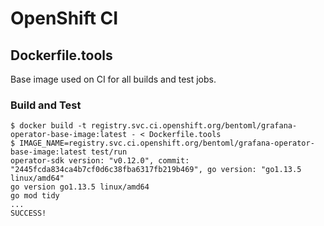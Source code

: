 # OpenShift CI

## Dockerfile.tools

Base image used on CI for all builds and test jobs.

### Build and Test

```shell
$ docker build -t registry.svc.ci.openshift.org/bentoml/grafana-operator-base-image:latest - < Dockerfile.tools
$ IMAGE_NAME=registry.svc.ci.openshift.org/bentoml/grafana-operator-base-image:latest test/run
operator-sdk version: "v0.12.0", commit: "2445fcda834ca4b7cf0d6c38fba6317fb219b469", go version: "go1.13.5 linux/amd64"
go version go1.13.5 linux/amd64
go mod tidy
...
SUCCESS!
```
